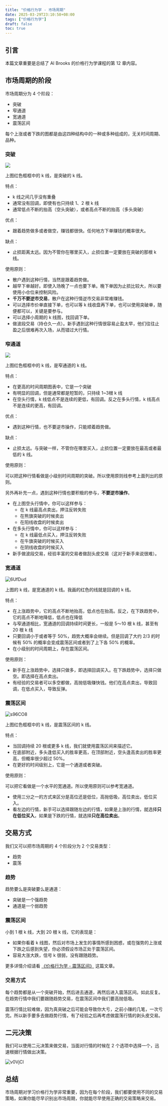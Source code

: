 ```yaml
---
title: "价格行为学 - 市场周期"
date: 2025-03-29T23:10:58+08:00
tags: ["价格行为学"] 
draft: false
toc: true
---
```


##  引言

本篇文章重要是总结了 AI Brooks 的价格行为学课程的第 12 章内容。  

## 市场周期的阶段

市场周期分为 4 个阶段：

- 突破
- 窄通道
- 宽通道
- 震荡区间

每个上涨或者下跌的图都是由这四种结构中的一种或多种组成的，无关时间周期、品种。


### 突破

![](https://img.forecho.com/aJPODr.png)

上图红色框框中的 k 线，是突破的 k 线。

特点：

- k 线之间几乎没有重叠
- 通常没有回调，即使有也只持续 1、2 根 k 线
- 通常低点不断的抬高（空头突破），或者高点不断的抬高（多头突破）

<!--more-->

优点：

- 跟着趋势做多或者做空，赚钱都很快。任何地方下单赚钱的概率很大。

缺点：

- 止损距离太远。因为不管你在哪里买入，止损位置一定要放在突破的那根 k 线。

使用原则：

- 散户遇到这种行情，当然是跟着趋势做。
- 越早下单越好。即使入场晚了一点也要下单。晚下单因为止损比较大，所以要使用小仓位来控制风险。
- **千万不要逆市交易**，散户在这种行情逆市交易非常难赚钱。
- 可以选择市价单直接下单，也可以等 k 线收盘再下单，也可以使用突破单，随便都可以，关键是要参与。
- 可以选择小周期的 k 线图，找回调下单。
- 做波段交易（持仓久一点）。新手遇到这种行情很容易止盈太早，他们往往止盈之后很难再次入场，从而错过大行情。


### 窄通道

![](https://img.forecho.com/T53wey.png)

上图红色框框中的 k 线，是窄通道的 k 线。

特点：

- 在更高的时间周期图表中，它是一个突破
- 有明显的回调，但是通常都是短暂的，只持续 1~3根 k 线
- 在空头行情，k 线低点不是连续的更低，有回调。反之在多头行情，k 线高点不是连续的更高，有回调。

优点：

- 遇到这种行情，也不要逆市操作，只能顺着趋势做。

缺点：

- 止损太远。与突破一样，不管你在哪里买入，止损位置一定要放在最高或者最低的 k 线。

使用原则：

可以把这种行情看做是小级别时间周期的突破。所以使用原则线参考上面列出的原则。

另外再补充一点，遇到这种行情也要积极的参与，**不要逆市操作**。


- 在上图空头行情中，你可以这样参与：
    - 在 k 线最高点卖出，押注反转失败
    - 在熊旗突破的时候卖出
    - 在阳线收盘的时候卖出
- 在多头行情中，你可以这样参与：
    - 在 k 线最低点买入，押注反转失败
    - 在牛旗突破的时候买入
    - 在阴线收盘的时候买入
- 新手做波段交易，经验丰富的交易者做刮头皮交易（这对于新手来说很难）。


### 宽通道

![6UfDud](https://img.forecho.com/6UfDud.png)

上图的 k 线，是宽通道的 k 线。我画的红色的线就是回调的 k 线。

特点：

- 在上涨趋势中，它的高点不断地抬高，低点也在抬高。反之，在下跌趋势中，它的高点不断地降低，低点也在降低
- 与窄通道相比，宽通道的回调持续时间更长，一般是 5～10 根 k 线，甚至有 20 根 k 线
- 只要回调小于或者等于 50%，趋势大概率会继续。但是回调了大约 2/3 的时候有 50% 的概率会变成震荡区间或者到了上下各 50% 的概率。
- 在小级别的时间周期上，存在震荡区间。

使用原则：

- 新手在上涨趋势中，选择只做多，即选择回调买入。在下跌趋势中，选择只做空。即选择在高点卖出。
- 有经验的交易者可以多空都做，高抛低吸赚快钱。他们在高点卖出，导致回调，在低点买入，导致反弹。

### 震荡区间


![s96CO8](https://img.forecho.com/s96CO8.png)

上图红色框框中的 k 线，是震荡区间的 k 线。

特点：

- 当回调持续 20 根或更多 k 线，我们就使用震荡区间来描述它。
- 在底部附近，多头逢低买入的胜率更高，在顶部附近，空头逢高卖出的胜率更高，但概率很少超过 50%。
- 在更好的时间级别上，它是一个通道或者突破。


使用原则：


可以把它看做是一个水平的宽通道。所以使用原则可以参考宽通道。

- 使用三分之一的方式来区分是高位还是低位，高抛低吸，高位卖出，低位买入。
- 看左边的行情，新手可以选择跟随左边的行情，如果是上涨的行情，就选择**只在低位买入**，如果是下跌的行情，就选择**只在高位卖出**。


## 交易方式

我们又可以把市场周期的 4 个阶段分为 2 个交易类型：

- 趋势
- 震荡

### 趋势

趋势要么是突破要么是通道：

- 突破是一个强趋势
- 通道是一个弱趋势

### 震荡区间

小到 1 根 k 线，大到 20 根 k 线，它的表现是：

- 如果你看着 k 线图，然后对市场上发生的事情所感到困惑，或在强势的上涨或下跌之后感到失望，你必须假设市场正处于震荡区间。
- 容易大涨大跌，信号 k 很弱，没有跟随趋势。

更多详情介绍请看 [《价格行为学 - 震荡区间》](https://blog.forecho.com/price-actions-trading-range.html) 这篇文章。

### 交易方式

每个趋势都是从一个突破开始，然后进去通道，再然后进入震荡区间。如此反复。在趋势行情中我们要跟随趋势交易，在震荡区间中我们要高抛低吸。

震荡行情比较难做，因为真突破之后可能会导致你大亏，之前小赚的几笔，一次亏完。所以新手要多去做趋势行情，有了经验之后再考虑做震荡行情的剥头皮交易。


## 二元决策

我们可以使用二元决策来做交易，当面对行情的时候在 2 个选项中选择一个，迅速根据行情做出决策。

![v0VjCl](https://img.forecho.com/v0VjCl.png)


## 总结

市场周期对学习价格行为学非常重要，因为在每个阶段，我们都要使用不同的交易策略，如果你能尽早识别出市场周期，你就能尽早使用正确的交易策略来交易。

